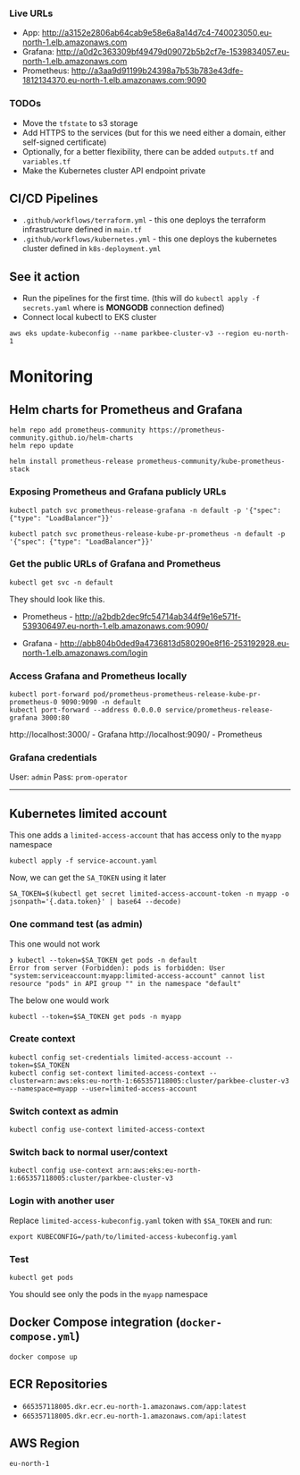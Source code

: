 ### Live URLs

* App: http://a3152e2806ab64cab9e58e6a8a14d7c4-740023050.eu-north-1.elb.amazonaws.com
* Grafana: http://a0d2c363309bf49479d09072b5b2cf7e-1539834057.eu-north-1.elb.amazonaws.com
* Prometheus: http://a3aa9d91199b24398a7b53b783e43dfe-1812134370.eu-north-1.elb.amazonaws.com:9090

### TODOs
* Move the `tfstate` to s3 storage
* Add HTTPS to the services (but for this we need either a domain, either self-signed certificate)
* Optionally, for a better flexibility, there can be added `outputs.tf` and `variables.tf`
* Make the Kubernetes cluster API endpoint private


## CI/CD Pipelines
* `.github/workflows/terraform.yml` - this one deploys the terraform infrastructure defined in `main.tf`
* `.github/workflows/kubernetes.yml` - this one deploys the kubernetes cluster defined in `k8s-deployment.yml` 

## See it action

* Run the pipelines for the first time. (this will do `kubectl apply -f secrets.yaml` where is **MONGODB** connection defined)
* Connect local kubectl to EKS cluster 
```
aws eks update-kubeconfig --name parkbee-cluster-v3 --region eu-north-1
```

# Monitoring

## Helm charts for Prometheus and Grafana

```
helm repo add prometheus-community https://prometheus-community.github.io/helm-charts
helm repo update

helm install prometheus-release prometheus-community/kube-prometheus-stack
```

### Exposing Prometheus and Grafana publicly URLs

```
kubectl patch svc prometheus-release-grafana -n default -p '{"spec": {"type": "LoadBalancer"}}'
```

```
kubectl patch svc prometheus-release-kube-pr-prometheus -n default -p '{"spec": {"type": "LoadBalancer"}}'
```

### Get the public URLs of Grafana and Prometheus

```
kubectl get svc -n default
```

They should look like this.

* Prometheus - http://a2bdb2dec9fc54714ab344f9e16e571f-539306497.eu-north-1.elb.amazonaws.com:9090/

* Grafana - http://abb804b0ded9a4736813d580290e8f16-253192928.eu-north-1.elb.amazonaws.com/login

### Access Grafana and Prometheus locally

```
kubectl port-forward pod/prometheus-prometheus-release-kube-pr-prometheus-0 9090:9090 -n default
kubectl port-forward --address 0.0.0.0 service/prometheus-release-grafana 3000:80
```

http://localhost:3000/ - Grafana
http://localhost:9090/ - Prometheus

### Grafana credentials
User: `admin`
Pass: `prom-operator`

---

## Kubernetes limited account

This one adds a `limited-access-account` that has access only to the `myapp` namespace
```
kubectl apply -f service-account.yaml
```

Now, we can get the `SA_TOKEN` using it later
```
SA_TOKEN=$(kubectl get secret limited-access-account-token -n myapp -o jsonpath='{.data.token}' | base64 --decode)
```

### One command test (as admin)

This one would not work
```
❯ kubectl --token=$SA_TOKEN get pods -n default
Error from server (Forbidden): pods is forbidden: User "system:serviceaccount:myapp:limited-access-account" cannot list resource "pods" in API group "" in the namespace "default"
```

The below one would work
```
kubectl --token=$SA_TOKEN get pods -n myapp
```

### Create context

```
kubectl config set-credentials limited-access-account --token=$SA_TOKEN
kubectl config set-context limited-access-context --cluster=arn:aws:eks:eu-north-1:665357118005:cluster/parkbee-cluster-v3 --namespace=myapp --user=limited-access-account
```

### Switch context as admin
```
kubectl config use-context limited-access-context
```

### Switch back to normal user/context
```
kubectl config use-context arn:aws:eks:eu-north-1:665357118005:cluster/parkbee-cluster-v3
```


### Login with another user
Replace `limited-access-kubeconfig.yaml` token with `$SA_TOKEN` and run:
```
export KUBECONFIG=/path/to/limited-access-kubeconfig.yaml
```

### Test
```
kubectl get pods
```

You should see only the pods in the `myapp` namespace


## Docker Compose integration (`docker-compose.yml`)
```
docker compose up
```

## ECR Repositories

* `665357118005.dkr.ecr.eu-north-1.amazonaws.com/app:latest`
* `665357118005.dkr.ecr.eu-north-1.amazonaws.com/api:latest`

## AWS Region
`eu-north-1`
